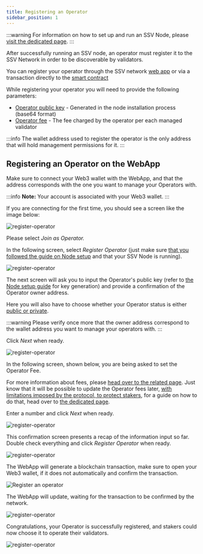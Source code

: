 ```yaml
---
title: Registering an Operator
sidebar_position: 1
---
```


:::warning
For information on how to set up and run an SSV Node, please [visit the dedicated page](/operators/operator-node/node-setup).
:::

After successfully running an SSV node, an operator must register it to the SSV Network in order to be discoverable by validators.

You can register your operator through the SSV network [web app](https://app.ssv.network) or via a transaction directly to the [smart contract](/developers/smart-contracts/ssvnetwork.md#registeroperatorpublickey-operatorfee-setprivate)

While registering your operator you will need to provide the following parameters:

* [Operator public key](/operators/operator-node/node-setup) - Generated in the node installation process (base64 format)
* [Operator fee](../../learn/protocol-overview/tokenomics/fees) - The fee charged by the operator per each managed validator

:::info
The wallet address used to register the operator is the only address that will hold management permissions for it.
:::

## Registering an Operator on the WebApp

Make sure to connect your Web3 wallet with the WebApp, and that the address corresponds with the one you want to manage your Operators with.

:::info
**Note:** Your account is associated with your Web3 wallet.
:::

If you are connecting for the first time, you should see a screen like the image below:

![register-operator](/img/register-an-operator-1.avif)

Please select _Join as Operator._

In the following screen, select _Register Operator_ (just make sure [that you followed the guide on Node setup](/operators/operator-node/node-setup) and that your SSV Node is running).

![register-operator](/img/register-an-operator-11.avif)

The next screen will ask you to input the Operator's public key (refer to [the Node setup guide](/operators/operator-node/node-setup) for key generation) and provide a confirmation of the Operator owner address.

Here you will also have to choose whether your Operator status is either [public or private](/operators/operator-onboarding/permissioned-operators).

:::warning
Please verify once more that the owner address correspond to the wallet address you want to manage your operators with.
:::

Click _Next_ when ready.

![register-operator](/img/register-an-operator-2.png)

In the following screen, shown below, you are being asked to set the Operator Fee.

For more information about fees, please [head over to the related page](../../learn/protocol-overview/tokenomics/fees). Just know that it will be possible to update the Operator fees later, [with limitations imposed by the protocol, to protect stakers](/operators/operator-onboarding/update-fee), for a guide on how to do that, head over to [the dedicated page](/operators/operator-management/updating-operator-fees).

Enter a number and click _Next_ when ready.

![register-operator](/img/register-an-operator-3.avif)

This confirmation screen presents a recap of the information input so far. Double check everything and click _Register Operator_ when ready.

![register-operator](/img/register-an-operator-4.avif)

The WebApp will generate a blockchain transaction, make sure to open your Web3 wallet, if it does not automatically and confirm the transaction.

<div style={{ display: 'flex', justifyContent: 'center' }}>
  <img 
    src="/img/register-an-operator-5.png" 
    alt="Register an operator" 
    style={{ width: '50%', maxWidth: '500px' }}
  />
</div>

The WebApp will update, waiting for the transaction to be confirmed by the network.

![register-operator](/img/register-an-operator-6.avif)

Congratulations, your Operator is successfully registered, and stakers could now choose it to operate their validators.

![register-operator](/img/register-an-operator-7.avif)